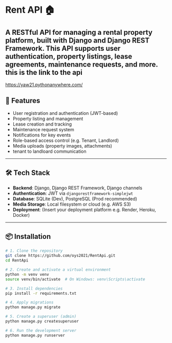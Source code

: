 # Rent API 🏠


A RESTful API for managing a rental property platform, built with Django and Django REST Framework. This API supports user authentication, property listings, lease agreements, maintenance requests, and more.
this is the link to the api 
---
https://yaw21.pythonanywhere.com/

## 🚀 Features

- User registration and authentication (JWT-based)
- Property listing and management
- Lease creation and tracking
- Maintenance request system
- Notifications for key events
- Role-based access control (e.g. Tenant, Landlord)
- Media uploads (property images, attachments)
- tenant to landloard communication

---

## 🛠️ Tech Stack

- **Backend**: Django, Django REST Framework, Django channels
- **Authentication**: JWT via `djangorestframework-simplejwt`
- **Database**: SQLite (Dev), PostgreSQL (Prod recommended)
- **Media Storage**: Local filesystem or cloud (e.g. AWS S3)
- **Deployment**: (Insert your deployment platform e.g. Render, Heroku, Docker)

---

## 📦 Installation

```bash
# 1. Clone the repository
git clone https://github.com/oys2021/RentApi.git
cd RentApi

# 2. Create and activate a virtual environment
python -m venv venv
source venv/bin/activate  # On Windows: venv\Scripts\activate

# 3. Install dependencies
pip install -r requirements.txt

# 4. Apply migrations
python manage.py migrate

# 5. Create a superuser (admin)
python manage.py createsuperuser

# 6. Run the development server
python manage.py runserver

